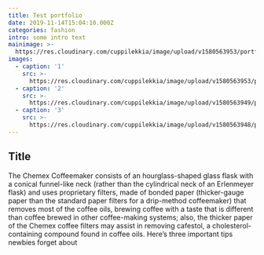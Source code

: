 ```yaml
---
title: Test portfolio
date: 2019-11-14T15:04:10.000Z
categories: fashion
intro: some intro text
mainimage: >-
  https://res.cloudinary.com/cuppilekkia/image/upload/v1580563953/portfolio/lost%20in%20dreams/IMG_9982_pmpxy0.jpg
images:
  - caption: '1'
    src: >-
      https://res.cloudinary.com/cuppilekkia/image/upload/v1580563953/portfolio/lost%20in%20dreams/IMG_9982_pmpxy0.jpg
  - caption: '2'
    src: >-
      https://res.cloudinary.com/cuppilekkia/image/upload/v1580563949/portfolio/lost%20in%20dreams/IMG_9733_uhwcij.jpg
  - caption: '3'
    src: >-
      https://res.cloudinary.com/cuppilekkia/image/upload/v1580563948/portfolio/lost%20in%20dreams/IMG_9979_qkz7ub.jpg
---
```

## Title

The Chemex Coffeemaker consists of an hourglass-shaped glass flask with a conical funnel-like neck (rather than the cylindrical neck of an Erlenmeyer flask) and uses proprietary filters, made of bonded paper (thicker-gauge paper than the standard paper filters for a drip-method coffeemaker) that removes most of the coffee oils, brewing coffee with a taste that is different than coffee brewed in other coffee-making systems; also, the thicker paper of the Chemex coffee filters may assist in removing cafestol, a cholesterol-containing compound found in coffee oils. Here’s three important tips newbies forget about
